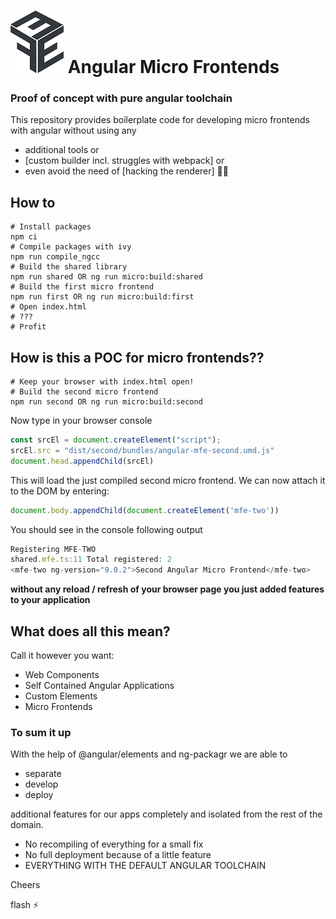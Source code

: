 # ![Micro Frontends Logo](demo/mfe_logo.png) Angular Micro Frontends

### Proof of concept with pure angular toolchain

This repository provides boilerplate code for developing micro frontends with angular without using any 
- additional tools or 
- [custom builder incl. struggles with webpack] or  
- even avoid the need of [hacking the renderer] 🤦🏾

## How to

```
# Install packages
npm ci
# Compile packages with ivy
npm run compile_ngcc
# Build the shared library
npm run shared OR ng run micro:build:shared
# Build the first micro frontend
npm run first OR ng run micro:build:first
# Open index.html
# ???
# Profit
```

## How is this a POC for micro frontends??

```
# Keep your browser with index.html open!
# Build the second micro frontend
npm run second OR ng run micro:build:second
```

Now type in your browser console
```JavaScript
const srcEl = document.createElement("script");
srcEl.src = "dist/second/bundles/angular-mfe-second.umd.js"
document.head.appendChild(srcEl)
```
This will load the just compiled second micro frontend.
We can now attach it to the DOM by entering:

```JavaScript
document.body.appendChild(document.createElement('mfe-two'))
```

You should see in the console following output
```JavaScript
Registering MFE-TWO
shared.mfe.ts:11 Total registered: 2
<mfe-two ng-version=​"9.0.2">​Second Angular Micro Frontend​</mfe-two>​
```

**without any reload / refresh of your browser page you just added features to your application**

## What does all this mean?

Call it however you want:

- Web Components
- Self Contained Angular Applications
- Custom Elements
- Micro Frontends

### To sum it up

With the help of @angular/elements and ng-packagr we are able to
- separate
- develop
- deploy

additional features for our apps completely and isolated from the rest of the domain.

- No recompiling of everything for a small fix
- No full deployment because of a little feature
- EVERYTHING WITH THE DEFAULT ANGULAR TOOLCHAIN

Cheers

flash :zap:

